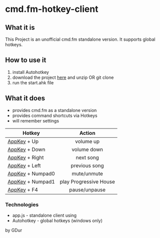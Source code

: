 cmd.fm-hotkey-client
====================

## What it is
This Project is an unofficial cmd.fm standalone version.
It supports global hotkeys.

## How to use it
1. install Autohotkey
1. download the project [here](https://github.com/GDur/cmd.fm-hotkey-client/archive/master.zip) and unzip OR git clone
1. run the start.ahk file

## What it does
- provides cmd.fm as a standalone version
- provides command shortcuts via Hotkeys
- will remember settings

| Hotkey        | Action          
| ------------- |:-------------:
[AppKey](http://upload.wikimedia.org/wikipedia/commons/3/3a/Qwerty.svg) + Up      | volume up
[AppKey](http://upload.wikimedia.org/wikipedia/commons/3/3a/Qwerty.svg) + Down    | volume down
[AppKey](http://upload.wikimedia.org/wikipedia/commons/3/3a/Qwerty.svg) + Right   | next song
[AppKey](http://upload.wikimedia.org/wikipedia/commons/3/3a/Qwerty.svg) + Left    | previous song
[AppKey](http://upload.wikimedia.org/wikipedia/commons/3/3a/Qwerty.svg) + Numpad0 | mute/unmute
[AppKey](http://upload.wikimedia.org/wikipedia/commons/3/3a/Qwerty.svg) + Numpad1 | play Progressive House
[AppKey](http://upload.wikimedia.org/wikipedia/commons/3/3a/Qwerty.svg) + F4      | pause/unpause

### Technologies
- app.js     - standalone client using 
- Autohotkey - global hotkeys (windows only)

by GDur
